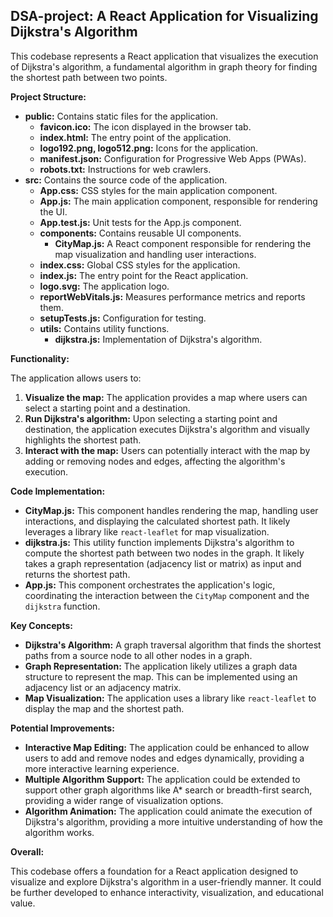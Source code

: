 ## DSA-project: A React Application for Visualizing Dijkstra's Algorithm

This codebase represents a React application that visualizes the execution of Dijkstra's algorithm, a fundamental algorithm in graph theory for finding the shortest path between two points. 

**Project Structure:**

* **public:** Contains static files for the application.
    * **favicon.ico:** The icon displayed in the browser tab.
    * **index.html:** The entry point of the application.
    * **logo192.png, logo512.png:** Icons for the application.
    * **manifest.json:** Configuration for Progressive Web Apps (PWAs).
    * **robots.txt:** Instructions for web crawlers.
* **src:** Contains the source code of the application.
    * **App.css:** CSS styles for the main application component.
    * **App.js:** The main application component, responsible for rendering the UI.
    * **App.test.js:** Unit tests for the App.js component.
    * **components:** Contains reusable UI components.
        * **CityMap.js:**  A React component responsible for rendering the map visualization and handling user interactions.
    * **index.css:** Global CSS styles for the application.
    * **index.js:** The entry point for the React application.
    * **logo.svg:** The application logo.
    * **reportWebVitals.js:** Measures performance metrics and reports them.
    * **setupTests.js:** Configuration for testing.
    * **utils:** Contains utility functions.
        * **dijkstra.js:** Implementation of Dijkstra's algorithm.

**Functionality:**

The application allows users to:

1. **Visualize the map:** The application provides a map where users can select a starting point and a destination. 
2. **Run Dijkstra's algorithm:** Upon selecting a starting point and destination, the application executes Dijkstra's algorithm and visually highlights the shortest path.
3. **Interact with the map:** Users can potentially interact with the map by adding or removing nodes and edges, affecting the algorithm's execution.

**Code Implementation:**

* **CityMap.js:** This component handles rendering the map, handling user interactions, and displaying the calculated shortest path. It likely leverages a library like `react-leaflet` for map visualization.
* **dijkstra.js:** This utility function implements Dijkstra's algorithm to compute the shortest path between two nodes in the graph. It likely takes a graph representation (adjacency list or matrix) as input and returns the shortest path.
* **App.js:** This component orchestrates the application's logic, coordinating the interaction between the `CityMap` component and the `dijkstra` function.

**Key Concepts:**

* **Dijkstra's Algorithm:** A graph traversal algorithm that finds the shortest paths from a source node to all other nodes in a graph.
* **Graph Representation:** The application likely utilizes a graph data structure to represent the map. This can be implemented using an adjacency list or an adjacency matrix.
* **Map Visualization:** The application uses a library like `react-leaflet` to display the map and the shortest path.

**Potential Improvements:**

* **Interactive Map Editing:** The application could be enhanced to allow users to add and remove nodes and edges dynamically, providing a more interactive learning experience.
* **Multiple Algorithm Support:** The application could be extended to support other graph algorithms like A* search or breadth-first search, providing a wider range of visualization options.
* **Algorithm Animation:** The application could animate the execution of Dijkstra's algorithm, providing a more intuitive understanding of how the algorithm works.

**Overall:**

This codebase offers a foundation for a React application designed to visualize and explore Dijkstra's algorithm in a user-friendly manner. It could be further developed to enhance interactivity, visualization, and educational value. 
